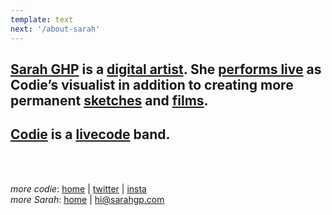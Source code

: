 ```yaml
---
template: text
next: '/about-sarah'
---
```


## [Sarah GHP](/about-sarah) is a [digital artist](/about-art). She [performs live](/codie-live) as Codie’s visualist in addition to creating more permanent [sketches](/sketches) and [films](/films).

## [Codie](/about-codie) is a [livecode](/about-livecode) band.

<br />
<br />

*more codie*: [home](https://codie.live/) | [twitter](https://twitter.com/hi_codie) | [insta](https://instagram.com/hi_codie/)  
*more Sarah*: [home](http://sarahghp.com/) | hi@sarahgp.com
